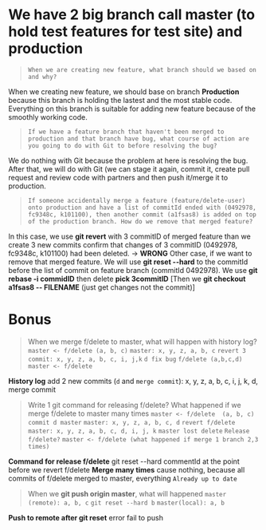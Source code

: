 # We have 2 big branch call master (to hold test features for test site) and production

> `When we are creating new feature, what branch should we based on and why?`

When we creating new feature, we should base on branch **Production** because this branch is holding the lastest and the most stable code. Everything on this branch is suitable for adding new feature because of the smoothly working code.

> `If we have a feature branch that haven't been merged to production and that branch have bug, what course of action are you going to do with Git to before resolving the bug?`

We do nothing with Git because the problem at here is resolving the bug. After that, we will do with Git (we can stage it again, commit it, create pull request and review code with partners and then push it/merge it to production.

> `If someone accidentally merge a feature (feature/delete-user) onto production and have a list of commitId ended with (0492978, fc9348c, k101100), then another commit (a1fsas8) is added on top of the production branch. How do we remove that merged feature?`

In this case, we use **git revert** with 3 commitID of merged feature than we create 3 new commits confirm that changes of 3 commitID (0492978, fc9348c, k101100) had been deleted. -> **WRONG**
Other case, if we want to remove that merged feature. We will use **git reset --hard** to the commitId before the list of commit on feature branch (commitId 0492978). We use **git rebase -i commidID** then delete **pick 3commitID**
[Then we **git checkout a1fsas8 -- FILENAME** (just get changes not the commit)]

# Bonus

> When we merge f/delete to master, what will happen with history log?
`master <- f/delete (a, b, c)`
`master: x, y, z, a, b, c`
`revert 3 commit: x, y, z, a, b, c, i, j,k`
`d fix bug`
`f/delete (a,b,c,d)`
`master <- f/delete`

**History log** add 2 new commits (`d` and `merge commit`): x, y, z, a, b, c, i, j, k, d, merge commit

> Write 1 git command for releasing f/delete? What happened if we merge f/delete to master many times
`master <- f/delete  (a, b, c)`
`commit d master`
`master: x, y, z, a, b, c, d`
`revert f/delete`
`master: x, y, z, a, b, c, d, i, j, k`
`master lost delete`
`Release f/delete?`
`master <- f/delete (what happened if merge 1 branch 2,3 times)`

**Command for release f/delete** git reset --hard commentId at the point before we revert f/delete
**Merge many times** cause nothing, because all commits of f/delete merged to master, everything `Already up to date`

> When we **git push origin master**, what will happened
`master (remote): a, b, c`
`git reset --hard b`
`master(local): a, b`

**Push to remote after git reset** error fail to push